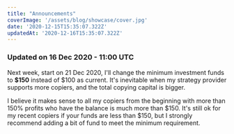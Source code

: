 ```yaml
---
title: "Announcements"
coverImage: '/assets/blog/showcase/cover.jpg'
date: '2020-12-15T15:35:07.322Z'
updatedAt: '2020-12-16T15:35:07.322Z'
---
```


### Updated on 16 Dec 2020 - 11:00 UTC

Next week, start on 21 Dec 2020, I'll change the minimum investment funds to **$150** instead of $100 as current. It's inevitable when my strategy provider supports more copiers, and the total copying capital is bigger.

I believe it makes sense to all my copiers from the beginning with more than 150% profits who have the balance is much more than $150. It's still ok for my recent copiers if your funds are less than $150, but I strongly recommend adding a bit of fund to meet the minimum requirement.
